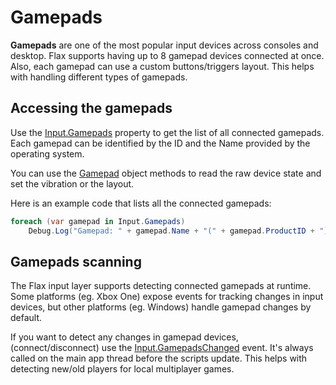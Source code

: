 # Gamepads

**Gamepads** are one of the most popular input devices across consoles and desktop. Flax supports having up to 8 gamepad devices connected at once. Also, each gamepad can use a custom buttons/triggers layout. This helps with handling different types of gamepads.

## Accessing the gamepads

Use the [Input.Gamepads](https://docs.flaxengine.com/api/FlaxEngine.Input.html#FlaxEngine_Input_Gamepads) property to get the list of all connected gamepads. Each gamepad can be identified by the ID and the Name provided by the operating system.

You can use the [Gamepad](https://docs.flaxengine.com/api/FlaxEngine.Gamepad.html) object methods to read the raw device state and set the vibration or the layout.

Here is an example code that lists all the connected gamepads:

```cs
foreach (var gamepad in Input.Gamepads)
	Debug.Log("Gamepad: " + gamepad.Name + "(" + gamepad.ProductID + ")");
```

## Gamepads scanning

The Flax input layer supports detecting connected gamepads at runtime. Some platforms (eg. Xbox One) expose events for tracking changes in input devices, but other platforms (eg. Windows) handle gamepad changes by default.

If you want to detect any changes in gamepad devices, (connect/disconnect) use the [Input.GamepadsChanged](https://docs.flaxengine.com/api/FlaxEngine.Input.html#FlaxEngine_Input_GamepadsChanged) event. It's always called on the main app thread before the scripts update. This helps with detecting new/old players for local multiplayer games.



